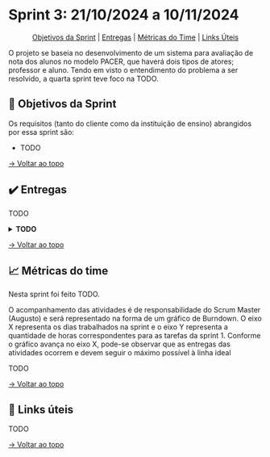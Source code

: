 # Sprint 3: 21/10/2024 a 10/11/2024

<div align="center">

[Objetivos da Sprint]() | [Entregas]() | [Métricas do Time]() | [Links Úteis]()

</div>

O projeto se baseia no desenvolvimento de um sistema para avaliação de nota dos alunos no modelo PACER, que haverá dois tipos de atores; professor e aluno. Tendo em visto o entendimento do problema a ser resolvido, a quarta sprint teve foco na TODO.

## 🎯 Objetivos da Sprint

Os requisitos (tanto do cliente como da instituição de ensino) abrangidos por essa sprint são:
- TODO

[→ Voltar ao topo]()

## ✔️ Entregas

TODO

<details>
  <summary><b>TODO</b></summary>
  TODO
</details>

[→ Voltar ao topo]()

## 📈 Métricas do time

Nesta sprint foi feito TODO.

O acompanhamento das atividades é de responsabilidade do Scrum Master (Augusto) e será representado na forma de um gráfico de Burndown. O eixo X representa os dias trabalhados na sprint e o eixo Y representa a quantidade de horas correspondentes para as tarefas da sprint 1. Conforme o gráfico avança no eixo X, pode-se observar que as entregas das atividades ocorrem e devem seguir o máximo possível à linha ideal

TODO

[→ Voltar ao topo]()

## 🔗 Links úteis

TODO

[→ Voltar ao topo]()
